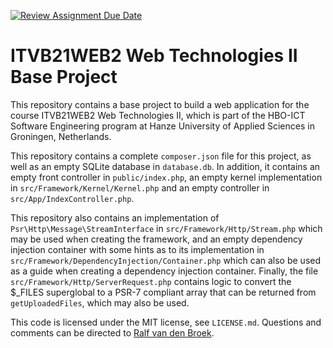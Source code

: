 [![Review Assignment Due Date](https://classroom.github.com/assets/deadline-readme-button-22041afd0340ce965d47ae6ef1cefeee28c7c493a6346c4f15d667ab976d596c.svg)](https://classroom.github.com/a/eRXZ7mpw)
# ITVB21WEB2 Web Technologies II Base Project

This repository contains a base project to build a web application for the course ITVB21WEB2
Web Technologies II,  which is part of the HBO-ICT Software Engineering program at Hanze
University of Applied  Sciences in Groningen, Netherlands.

This repository contains a complete `composer.json` file for this project, as well as an
empty SQLite database in `database.db`. In addition, it contains an empty front controller
in `public/index.php`, an empty kernel implementation in `src/Framework/Kernel/Kernel.php`
and an empty controller in `src/App/IndexController.php`.

This repository also contains an implementation of `Psr\Http\Message\StreamInterface` in
`src/Framework/Http/Stream.php` which may be used when creating the framework, and an empty
dependency injection container with some hints as to its implementation in
`src/Framework/DependencyInjection/Container.php` which can also be used as a guide when
creating a dependency injection container. Finally, the file `src/Framework/Http/ServerRequest.php`
contains logic to convert the $_FILES superglobal to a PSR-7 compliant array that can be returned
from `getUploadedFiles`, which may also be used.

This code is licensed under the MIT license, see `LICENSE.md`. Questions and comments can
be directed to [Ralf van den Broek](https://github.com/ralfvandenbroek).